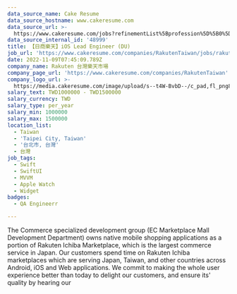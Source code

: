 ```yaml
---
data_source_name: Cake Resume
data_source_hostname: www.cakeresume.com
data_source_url: >-
  https://www.cakeresume.com/jobs?refinementList%5Bprofession%5D%5B0%5D=engineering_qa-engineer&refinementList%5Bsalary_currency%5D=TWD&range%5Bsalary_range%5D%5Bmin%5D=800096
data_source_internal_id: '48999'
title: 【日商樂天】iOS Lead Engineer (DU)
job_url: 'https://www.cakeresume.com/companies/RakutenTaiwan/jobs/rakuten-ios-engineer'
date: 2022-11-09T07:45:09.789Z
company_name: Rakuten 台灣樂天市場
company_page_url: 'https://www.cakeresume.com/companies/RakutenTaiwan'
company_logo_url: >-
  https://media.cakeresume.com/image/upload/s--t4W-BvbD--/c_pad,fl_png8,h_200,w_200/v1530508051/rh4kfcfpvkv9vlojrxzs.png
salary_text: TWD1000000 - TWD1500000
salary_currency: TWD
salary_type: per_year
salary_min: 1000000
salary_max: 1500000
location_list:
  - Taiwan
  - 'Taipei City, Taiwan'
  - '台北市, 台灣'
  - 台灣
job_tags:
  - Swift
  - SwiftUI
  - MVVM
  - Apple Watch
  - Widget
badges:
  - QA Engineerr

---
```


The Commerce specialized development group (EC Marketplace Mall Development Department) owns native mobile shopping applications as a portion of Rakuten Ichiba Marketplace, which is the largest commerce service in Japan. Our customers spend time on Rakuten Ichiba marketplaces which are serving Japan, Taiwan, and other countries across Android, iOS and Web applications. We commit to making the whole user experience better than today to delight our customers, and ensure its' quality by hearing our